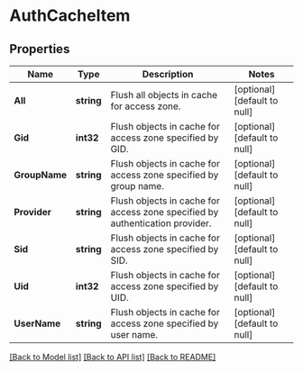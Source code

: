 # AuthCacheItem

## Properties
Name | Type | Description | Notes
------------ | ------------- | ------------- | -------------
**All** | **string** | Flush all objects in cache for access zone. | [optional] [default to null]
**Gid** | **int32** | Flush objects in cache for access zone specified by GID. | [optional] [default to null]
**GroupName** | **string** | Flush objects in cache for access zone specified by group name. | [optional] [default to null]
**Provider** | **string** | Flush objects in cache for access zone specified by authentication provider. | [optional] [default to null]
**Sid** | **string** | Flush objects in cache for access zone specified by SID. | [optional] [default to null]
**Uid** | **int32** | Flush objects in cache for access zone specified by UID. | [optional] [default to null]
**UserName** | **string** | Flush objects in cache for access zone specified by user name. | [optional] [default to null]

[[Back to Model list]](../README.md#documentation-for-models) [[Back to API list]](../README.md#documentation-for-api-endpoints) [[Back to README]](../README.md)


